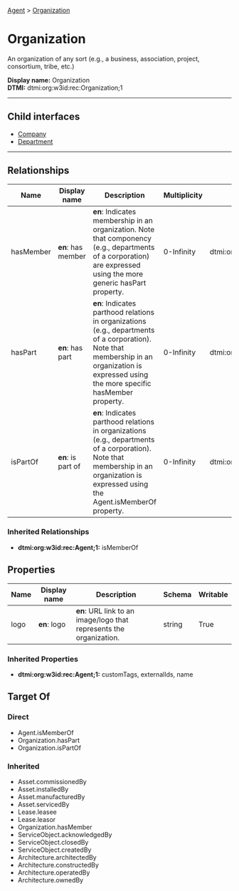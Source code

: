 [Agent](../Agent.md) > [Organization](.)
# Organization

An organization of any sort (e.g., a business, association, project, consortium, tribe, etc.)


**Display name:** Organization<br />
**DTMI:** dtmi:org:w3id:rec:Organization;1

---


## Child interfaces
* [Company](Company.md)
* [Department](Department.md)

---
## Relationships
|Name|Display name|Description|Multiplicity|Target|Properties|Writable|
|-|-|-|-|-|-|-|
|hasMember|**en**: has member|**en**: Indicates membership in an organization. Note that componency (e.g., departments of a corporation) are expressed using the more generic hasPart property.|0-Infinity|dtmi:org:w3id:rec:Agent;1||True|
|hasPart|**en**: has part|**en**: Indicates parthood relations in organizations (e.g., departments of a corporation). Note that membership in an organization is expressed using the more specific hasMember property.|0-Infinity|dtmi:org:w3id:rec:Organization;1||True|
|isPartOf|**en**: is part of|**en**: Indicates parthood relations in organizations (e.g., departments of a corporation). Note that membership in an organization is expressed using the Agent.isMemberOf property.|0-Infinity|dtmi:org:w3id:rec:Organization;1||True|
### Inherited Relationships
* **dtmi:org:w3id:rec:Agent;1:** isMemberOf
## Properties
|Name|Display name|Description|Schema|Writable|
|-|-|-|-|-|
|logo|**en**: logo|**en**: URL link to an image/logo that represents the organization.|string|True|
### Inherited Properties
* **dtmi:org:w3id:rec:Agent;1:** customTags, externalIds, name
## Target Of
### Direct
* Agent.isMemberOf
* Organization.hasPart
* Organization.isPartOf
### Inherited
* Asset.commissionedBy
* Asset.installedBy
* Asset.manufacturedBy
* Asset.servicedBy
* Lease.leasee
* Lease.leasor
* Organization.hasMember
* ServiceObject.acknowledgedBy
* ServiceObject.closedBy
* ServiceObject.createdBy
* Architecture.architectedBy
* Architecture.constructedBy
* Architecture.operatedBy
* Architecture.ownedBy
